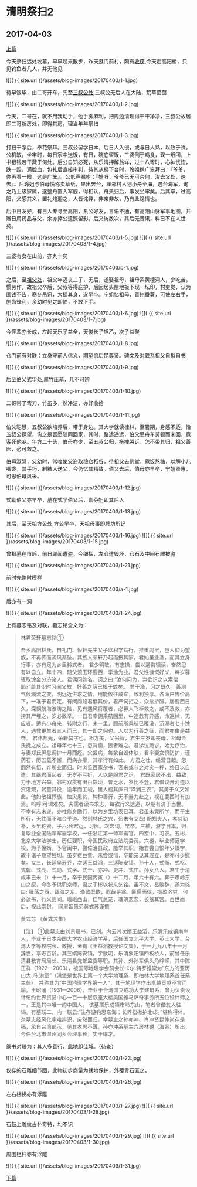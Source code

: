 清明祭扫2
========================

2017-04-03
------------------------
[上篇](/2017/04/02/清明祭扫1.html)

今天祭扫远处坟墓，早早起来散步，昨天逛门前村，颇有[收获](/2017/04/02/晨起散步.html),今天走高阳桥，只见钓鱼者几人，并无他见

![]( {{ site.url }}/assets/blog-images/20170403/1-1.jpg)

待早饭毕，由二哥开车，先至[三叔公处](http://ditu.amap.com/regeo?lng=120.9531429400&lat=28.0516237300&src=uriapi),三叔公无后人在大陆，荒草茵茵

![]( {{ site.url }}/assets/blog-images/20170403/1-2.jpg)

今天，二哥在，就不用我动手，他手脚麻利，把周边清理得干干净净，三叔公故居即二哥新房处，即得其房，理当年年祭扫

![]( {{ site.url }}/assets/blog-images/20170403/1-3.jpg)

打扫干净后，奉花祭拜。三叔公留学日本，后日人入侵，或与日人熟，以致于诛。公机敏，坐牢时，每日家中送饭，有日，碗底留饭，三婆倒于鸡食，现一纸团，上书银钱若干藏于何处。后公自知必死，从乐清押解翁垟，过十八弯时，心神恍惚，跌一跤，满脸血，包扎后直接审判，待其从梯下台时，玲姐携广笨拜曰：『爷爷，你再看一眼，这是广笨』。公低声嘱咐：『娃呀，爷爷已无可奈何，汝去父处，速去』。后玲姐与伯母慌称卖草纸，果出奔台，雇邻村人划小舟至海，遇台海军，询之乃上级家属，遂整舟置入军舰，得相认，舟夫归后，事发坐牢矣。后其卒，过高阳，父感其义，置礼炮迎之，人皆诧异，非亲非故，乃有此隐情也。

后中日友好，有日人专寻至高阳，系公好友，言语不通，有高阳山脉军事地图，并赠日用药品与父，余亦捧公遗照留影。后又访数次，其后无音讯，料已不在人世矣。

![]( {{ site.url }}/assets/blog-images/20170403/1-5.jpg)
![]( {{ site.url }}/assets/blog-images/20170403/1-4.jpg)

三婆有女在山前，亦九十矣

![]( {{ site.url }}/assets/blog-images/20170403/b-1.jpg)

之后，至[祖父处](http://ditu.amap.com/regeo?lng=120.9336577800&lat=28.0493690900&src=uriapi)，祖父年迈丧二子，无后，遂娶祖母，祖母系黄檀洞人，少吃苦，惯劳作，故祖父卒后，父叔等得庇护，后因居头屋地板下现一坛印，村吏觉，认为匿钱不告，寒冬吊讯，大损其身，遂早卒。宁姐忆祖母，善刨番薯，可使左右手，刨齿锋利，余幼时见之即怕，不敢下手。

![]( {{ site.url }}/assets/blog-images/20170403/1-6.jpg)
![]( {{ site.url }}/assets/blog-images/20170403/1-7.jpg)

今侄辈亦长成，左起天乐子益全，天俊长子旭乙，次子益聚

![]( {{ site.url }}/assets/blog-images/20170403/1-8.jpg)

仓门前有对联：立身守前人信义，期望愿后昆尊贤。碑文及对联系祖父自拟自书

![]( {{ site.url }}/assets/blog-images/20170403/1-9.jpg)

后至伯父式孚处,翠竹压墓，几不可辨

![]( {{ site.url }}/assets/blog-images/20170403/1-10.jpg)

二哥带了弯刀，竹虽多，然净洁，亦好收拾

![]( {{ site.url }}/assets/blog-images/20170403/1-11.jpg)

伯父聪慧，五叔公欲培养后，带于身边。其大学就读桂林，至暑期，身感不适，恰五叔公探望，询之是否愿随同回家，其时，路途遥远，伯父思舟车劳顿而未回，竟客死他乡。年方二十头，伯母亦少，至五叔公归，拖拽哭诉，怎不带其归，祖父善医，必可救之。

伯母淑慧，父幼时，常唆使父盗取粮仓稻谷，待祖父去佛堂，煮饭熬糖，以解小儿嘴馋，其手巧，制糖人送父，今仍忆其精致。伯父去后，伯母亦早卒，宁姐贤惠，可思伯母风采。

![]( {{ site.url }}/assets/blog-images/20170403/1-12.jpg)

式勳伯父亦早卒，墓在式孚伯父后，素芬姐即其后人

![]( {{ site.url }}/assets/blog-images/20170403/1-13.jpg)

其后，至[天祖方公处](http://ditu.amap.com/regeo?lng=120.9656683600&lat=28.0758077900&src=uriapi),方公早卒，天祖母事即牌坊所记

![]( {{ site.url }}/assets/blog-images/20170403/1-16.jpg)
![]( {{ site.url }}/assets/blog-images/20170403/1-15.jpg)

曾祖墓在市岭，前日即闻遭盗，今细探，左仓遭毁坏，仓石及中间石雕被盗

![]( {{ site.url }}/assets/blog-images/20170403/1-21.jpg)

前时完整时模样

![]( {{ site.url }}/assets/blog-images/20170403/a-1.jpg)

后亦有一洞

![]( {{ site.url }}/assets/blog-images/20170403/1-24.jpg)

上有墓志铭及对联，墓志铭全文为：
>林君荣轩墓志铭①
>
>吾乡高阳林氏，自礼门、恒轩先生父子以积学笃行，推重闾里，邑人仰为望族，不再传而流风渐坠。其族人荣轩乃起而振其家，君始虽业渔，而其立身行事，亦有足为乡里矜式者。
君少明敏，有志操，尝以遘侮辍读，奋然思有以自立。年十四，随父渡玉环鹿西，学渔为业。君父性慷慨好义，每岁暮辄取馀金分济诸人。君偶问姓名，诃之曰:“汝何问为，岂欲识之以索偿耶?”盖其少时习闻父教，好善之萌已根于兹矣。
君于渔，习之既久，善测气候潮流之变，明远近供求之情，用能攸往咸宜，致利独厚。各渔户售价高下，一准于君而定。有闽商赂君低其价，君严词拒之，众愈折服。居鹿西日久，深悯航海波涛之险，见有遇风将覆者，必募人飞棹救之，或不及救，亦捞其尸埋之，岁必数举。一日君率佣乘航回里，中途忽有异感，命返棹，无应者。适有小舟来，转附之行，未一里，顾前所乘航已覆没，沉溺者七十馀人，遇救更生者三人而已，其一即之佣也。人以为行善之征，而君亦由是益奋。
君讳邦光，荣轩其字也。祖方美，父兴智，君生三岁即丧母，祖母金氏抚之成立。祖母年七十三，患背痈，医者难之。君涕泣跪求，始为疗治，与妻郑氏屏息调护十月而痊。父尝病，每欲自毁体肤，君率妻女慎防护，谨药石，历五载不懈，而病亦瘳，其孝行有如此。
方君之壮，经营日起。忽翻然有悟，弃所业而归。时浏览百家杂书，客来或与之对奕一枰，终日以自遣。其继君而起者，无岁不亏折，人以是服君之识。
君既家居不出，益致力于地方兴举。邻村双雯有田百馀顷，昔乏水，岁比不登，君倡议开河道以资灌溉，躬董其役，逾年而工竣，里人榜其庐曰“泽润三农”，其勇于义又如此。他如敬祖惇族，恤灾患贫，种种善行，无不量力赴之，视在鹿西时有加焉。呜呼!可谓难矣。夫儒者读书求志，每欲行义达道，以期有济于当世。不幸有志未遂，亦唯修身励行，以为乡里坊表已耳。君虽未竟所学，而平生所行，无往而不暗合乎道。然则林氏之兴，殆未有艾哉!
配郑夫人，孝慈勤朴，乡里称贤。子六:长宏运，习医。次宏词，早卒。三植，游学日本，归复毕业全国陆军军需学校，一任浙江第一师军需官。四宏中，习农。五彬，北京大学法学士，历任要职，今国民政府立法院委员。六樾，毕业师范学校，为予侄婿。予官闽中，尝佐治县政，能举其职。始君尝自恨年少辍学，故于诸子期望独切。虽岁费巨赀，未尝或惜，卒能亲见其成立，是亦可少慰矣。女三，长适吴寿乔，次适王益滔，三适陈安镇。孙十人，式衡、式枢、式翰、式亮、式勋、式孚、式干、亦冲、更冲、式庄。孙女八人。君生于清咸丰己未（）十一月，卒于民国丙寅（）十二月，年六十有六。葬于市岭东山之原，今冬予供职京师，君之子彬以状来乞铭。虽不文，曷敢辞，遂为铭曰:
雁荡之西，瓯海之东。渔歌既歇，遐哉是翁。匪儒而侠，损盈济穷。何必读书，行义则同。峨峨西山，佳气葱茏，魂魄恋恋，长依其宫。百世而后，视此崇封。
同里姻愚弟黄式苏谨撰
>
>黄式苏 《黄式苏集》 
>
>【注】
>①此墓志由刘景晨书，已刻。内云其次婿王益滔，乐清乐成镇南岸人。毕业于日本帝国大学农业经济学系，后任国立北平大学、英士大学、台湾大学等校院长、教授，著有《王益滔教授论文集》，于一九九八年十一月辞世，享寿百龄。其三婿陈安镇，字敷明，乐清象阳镇四板桥人，前曾任乐清县教育局局长、乐清县党部监委等职。其孙、外孙辈俱头角峥嵘，其中陈正祥（1922—2003），被国际地理学会前会长卡尔.特罗推崇为“东方的亚历山大.冯.洪堡”（洪堡是世界上第一个大学地理系，即柏林大学地理系首任系主任），并称其为“中国地理学界第一人”，其于地理学作出卓越贡献不言而喻。王昭藩（1931—2006），毕业于台湾国立成功大学建筑系，曾为负责设计纽约世界贸易中心一百一十层双座大楼美国雅马萨奇事务所五位设计师之一，王是其中唯一的中国人。
该墓厝乐成镇市岭东山，笔者曾偕友人往谒。有墓联二，内一联云:“生存游钓思东海；长养松楸护北邙。”堪称得体。奈墓志经风化字难辨识，废然而归。幸墓主之孙亦冲、肖冲贤昆仲尚存是稿，承自台湾邮示，见其孝思不匮。孙亦冲系墓主六房林樾（海容）所出，今任台北市温州同乡会理事长，实干练才。

篆书对联为：其人多善行，此地即佳城。（待查）

![]( {{ site.url }}/assets/blog-images/20170403/1-23.jpg)

仅存的石雕细节图，此物初步商量为就地保护，外覆青石匿之。

![]( {{ site.url }}/assets/blog-images/20170403/1-26.jpg)

左右楼梯亦有浮雕

![]( {{ site.url }}/assets/blog-images/20170403/1-27.jpg)
![]( {{ site.url }}/assets/blog-images/20170403/1-28.jpg)

石鼓上雕纹古朴奇特，均不识

![]( {{ site.url }}/assets/blog-images/20170403/1-29.jpg)
![]( {{ site.url }}/assets/blog-images/20170403/1-30.jpg)

周围栏杆亦有浮雕

![]( {{ site.url }}/assets/blog-images/20170403/1-31.jpg)

[下篇](/2017/04/03/清明祭扫3.html)